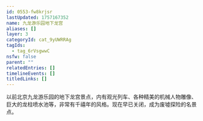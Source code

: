 ```yaml
---
id: 0553-fw8krjsr
lastUpdated: 1757167352
name: 九龙游乐园地下龙宫
aliases: []
layer: 3
categoryId: cat_9yUWRRAg
tagIds:
  - tag_6rVsgwwC
nsfw: false
parent: ""
relatedEntries: []
timelineEvents: []
titledLinks: []
---
```


以前北京九龙游乐园的地下龙宫景点，内有观光列车、各种精美的机械人物雕像、巨大的龙柱喷水池等，非常有千禧年的风格。现在早已关闭，成为废墟探险的名景点。
